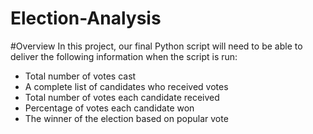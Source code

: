 # Election-Analysis

#Overview
In this project, our final Python script will need to be able to deliver the following information when the script is run:

- Total number of votes cast
- A complete list of candidates who received votes
- Total number of votes each candidate received
- Percentage of votes each candidate won
- The winner of the election based on popular vote
